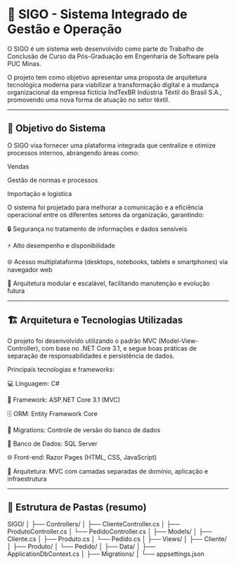 # 🧭 SIGO - Sistema Integrado de Gestão e Operação

O SIGO é um sistema web desenvolvido como parte do Trabalho de Conclusão de Curso da Pós-Graduação em Engenharia de Software pela PUC Minas.

O projeto tem como objetivo apresentar uma proposta de arquitetura tecnológica moderna para viabilizar a transformação digital e a mudança organizacional da empresa fictícia IndTexBR Indústria Têxtil do Brasil S.A., promovendo uma nova forma de atuação no setor têxtil.

---

## 🎯 Objetivo do Sistema

O SIGO visa fornecer uma plataforma integrada que centralize e otimize processos internos, abrangendo áreas como:

Vendas

Gestão de normas e processos

Importação e logística

O sistema foi projetado para melhorar a comunicação e a eficiência operacional entre os diferentes setores da organização, garantindo:

🔒 Segurança no tratamento de informações e dados sensíveis

⚡ Alto desempenho e disponibilidade

🌐 Acesso multiplataforma (desktops, notebooks, tablets e smartphones) via navegador web

🧩 Arquitetura modular e escalável, facilitando manutenção e evolução futura

---

## 🏗️ Arquitetura e Tecnologias Utilizadas

O projeto foi desenvolvido utilizando o padrão MVC (Model-View-Controller), com base no .NET Core 3.1, e segue boas práticas de separação de responsabilidades e persistência de dados.

Principais tecnologias e frameworks:

💻 Linguagem: C#

🧱 Framework: ASP.NET Core 3.1 (MVC)

🗄️ ORM: Entity Framework Core

🧬 Migrations: Controle de versão do banco de dados

🧰 Banco de Dados: SQL Server

🌐 Front-end: Razor Pages (HTML, CSS, JavaScript)

🚀 Arquitetura: MVC com camadas separadas de domínio, aplicação e infraestrutura

---

## 🧩 Estrutura de Pastas (resumo)
SIGO/
│
├── Controllers/
│   ├── ClienteController.cs
│   ├── ProdutoController.cs
│   └── PedidoController.cs
│
├── Models/
│   ├── Cliente.cs
│   ├── Produto.cs
│   └── Pedido.cs
│
├── Views/
│   ├── Cliente/
│   ├── Produto/
│   └── Pedido/
│
├── Data/
│   ├── ApplicationDbContext.cs
│
├── Migrations/
│
└── appsettings.json



